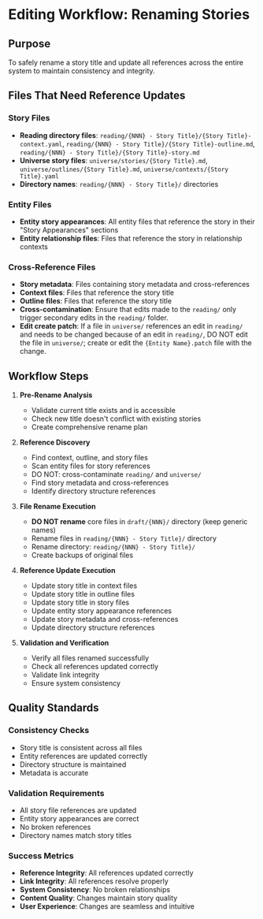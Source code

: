 # Editing Workflow: Renaming Stories

## Purpose

To safely rename a story title and update all references across the entire system to maintain consistency and integrity.

## Files That Need Reference Updates

### Story Files

- **Reading directory files**: `reading/{NNN} - Story Title}/{Story Title}-context.yaml`, `reading/{NNN} - Story Title}/{Story Title}-outline.md`, `reading/{NNN} - Story Title}/{Story Title}-story.md`
- **Universe story files**: `universe/stories/{Story Title}.md`, `universe/outlines/{Story Title}.md`, `universe/contexts/{Story Title}.yaml`
- **Directory names**: `reading/{NNN} - Story Title}/` directories

### Entity Files

- **Entity story appearances**: All entity files that reference the story in their "Story Appearances" sections
- **Entity relationship files**: Files that reference the story in relationship contexts

### Cross-Reference Files

- **Story metadata**: Files containing story metadata and cross-references
- **Context files**: Files that reference the story title
- **Outline files**: Files that reference the story title
- **Cross-contamination**: Ensure that edits made to the `reading/` only trigger secondary edits in the `reading/` folder.
- **Edit create patch**: If a file in `universe/` references an edit in `reading/` and needs to be changed because of an edit in `reading/`, DO NOT edit the file in `universe/`; create or edit the `{Entity Name}.patch` file with the change.

## Workflow Steps

1. **Pre-Rename Analysis**
   - Validate current title exists and is accessible
   - Check new title doesn't conflict with existing stories
   - Create comprehensive rename plan

2. **Reference Discovery**
   - Find context, outline, and story files
   - Scan entity files for story references
   - DO NOT: cross-contaminate `reading/` and `universe/`
   - Find story metadata and cross-references
   - Identify directory structure references

3. **File Rename Execution**
   - **DO NOT rename** core files in `draft/{NNN}/` directory (keep generic names)
   - Rename files in `reading/{NNN} - Story Title}/` directory
   - Rename directory: `reading/{NNN} - Story Title}/`
   - Create backups of original files

4. **Reference Update Execution**
   - Update story title in context files
   - Update story title in outline files
   - Update story title in story files
   - Update entity story appearance references
   - Update story metadata and cross-references
   - Update directory structure references

5. **Validation and Verification**
   - Verify all files renamed successfully
   - Check all references updated correctly
   - Validate link integrity
   - Ensure system consistency

## Quality Standards

### Consistency Checks

- Story title is consistent across all files
- Entity references are updated correctly
- Directory structure is maintained
- Metadata is accurate

### Validation Requirements

- All story file references are updated
- Entity story appearances are correct
- No broken references
- Directory names match story titles

### Success Metrics

- **Reference Integrity**: All references updated correctly
- **Link Integrity**: All references resolve properly
- **System Consistency**: No broken relationships
- **Content Quality**: Changes maintain story quality
- **User Experience**: Changes are seamless and intuitive

